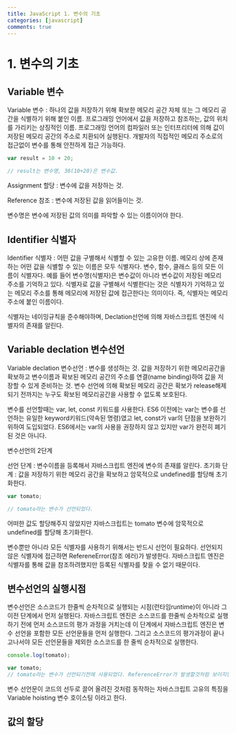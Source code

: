 ```yaml
---
title: JavaScript 1. 변수의 기초
categories: [javascript]
comments: true
---
```


# 1. 변수의 기초

## Variable 변수

Variable 변수 : 하나의 값을 저장하기 위해 확보한 메모리 공간 자체 또는 그 메모리 공간을 식별하기 위해 붙인 이름.
               프로그래밍 언어에서 값을 저장하고 참조하는, 값의 위치를 가리키는 상징적인 이름.
               프로그래밍 언어의 컴파일러 또는 인터프리터에 의해 값이 저장된 메모리 공간의 주소로 치환되어 실행된다.
               개발자의 직접적인 메모리 주소로의 접근없이 변수를 통해 안전하게 접근 가능하다.


```javascript
var result = 10 + 20;

// result는 변수명, 30(10+20)은 변수값.
```

Assignment 할당 : 변수에 값을 저장하는 것.

Reference 참조 : 변수에 저장된 값을 읽어들이는 것.

변수명은 변수에 저장된 값의 의미를 파악할 수 있는 이름이어야 한다.


## Identifier 식별자

Identifier 식별자 : 어떤 값을 구별해서 식별할 수 있는 고유한 이름. 
메모리 상에 존재하는 어떤 값을 식별할 수 있는 이름은 모두 식별자다. 변수, 함수, 클래스 등의 모든 이름이 식별자다.
예를 들어 변수명(식별자)은 변수값이 아니라 변수값이 저장된 메모리 주소를 기억하고 있다. 
식별자로 값을 구별해서 식별한다는 것은 식별자가 기억하고 있는 메모리 주소를 통해 메모리에 저장된 값에 접근한다는 의미이다.
즉, 식별자는 메모리 주소에 붙인 이름이다.

식별자는 네이밍규칙을 준수해야하며, Declation선언에 의해 자바스크립트 엔진에 식별자의 존재를 알린다.


## Variable declation 변수선언

Variable declation 변수선언 : 변수를 생성하는 것. 
값을 저장하기 위한 메모리공간을 확보하고 변수이름과 확보된 메모리 공간의 주소를 연결(name binding)하여 값을 저장할 수 있게 준비하는 것.
변수 선언에 의해 확보된 메모리 공간은 확보가 release해제 되기 전까지는 누구도 확보된 메모리공간을 사용할 수 없도록 보호된다.

변수를 선언할때는 var, let, const 키워드를 사용한다.
ES6 이전에는 var는 변수를 선언하는 유일한 keyword키워드(약속된 명령)였고 let, const가 var의 단점을 보완하기 위하여 도입되었다.
ES6에서는 var의 사용을 권장하지 않고 있지만 var가 완전히 폐기된 것은 아니다.


변수선언의 2단계 

선언 단계 : 변수이름을 등록해서 자바스크립트 엔진에 변수의 존재를 알린다.
초기화 단계 : 값을 저장하기 위한 메모리 공간을 확보하고 암묵적으로 undefined를 할당해 초기화한다.

```javascript
var tomato;

// tomato라는 변수가 선언되었다. 
```
어떠한 값도 할당해주지 않았지만 자바스크립트는 tomato 변수에 암묵적으로 undefined를 할당해 초기화한다.

변수뿐만 아니라 모든 식별자를 사용하기 위해서는 반드시 선언이 필요하다.
선언되지 않은 식별자에 접근하면 RefereneError(참조 에러)가 발생한다.
자바스크립트 엔진은 식별자를 통해 값을 참조하려했지만 등록된 식별자를 찾을 수 없기 때문이다.


## 변수선언의 실행시점

변수선언은 소스코드가 한줄씩 순차적으로 실행되는 시점(런타임runtime)이 아니라 그 이전 단계에서 먼저 실행된다.
자바스크립트 엔진은 소스코드를 한줄씩 순차적으로 실행하기 전에 먼저 소스코드의 평가 과정을 거치는데 이 단계에서 자바스크립트 엔진은 변수 선언을 포함한 모든 선언문들을 먼저 실행한다. 그리고 소스코드의 평가과정이 끝나고나서야 모든 선언문들을 제외한 소스코드를 한 줄씩 순차적으로 실행한다.

```javascript
console.log(tomato);

var tomato;
// tomato라는 변수가 선언되기전에 사용되었다. ReferenceError가 발생할것처럼 보이지만 undefined가 출력된다.
```
변수 선언문이 코드의 선두로 끌어 올려진 것처럼 동작하는 자바스크립트 고유의 특징을 Variable hoisting 변수 호이스팅 이라고 한다.



## 값의 할당



